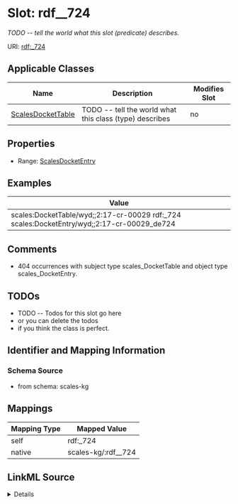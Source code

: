 

# Slot: rdf__724


_TODO -- tell the world what this slot (predicate) describes._





URI: [rdf:_724](http://www.w3.org/1999/02/22-rdf-syntax-ns#_724)



<!-- no inheritance hierarchy -->





## Applicable Classes

| Name | Description | Modifies Slot |
| --- | --- | --- |
| [ScalesDocketTable](../classes/ScalesDocketTable.md) | TODO -- tell the world what this class (type) describes |  no  |







## Properties

* Range: [ScalesDocketEntry](../classes/ScalesDocketEntry.md)






## Examples

| Value |
| --- |
| scales:DocketTable/wyd;;2:17-cr-00029 rdf:_724 scales:DocketEntry/wyd;;2:17-cr-00029_de724 |

## Comments

* 404 occurrences with subject type scales_DocketTable and object type scales_DocketEntry.

## TODOs

* TODO -- Todos for this slot go here
* or you can delete the todos
* if you think the class is perfect.

## Identifier and Mapping Information







### Schema Source


* from schema: scales-kg




## Mappings

| Mapping Type | Mapped Value |
| ---  | ---  |
| self | rdf:_724 |
| native | scales-kg/:rdf__724 |




## LinkML Source

<details>
```yaml
name: rdf__724
description: TODO -- tell the world what this slot (predicate) describes.
todos:
- TODO -- Todos for this slot go here
- or you can delete the todos
- if you think the class is perfect.
comments:
- 404 occurrences with subject type scales_DocketTable and object type scales_DocketEntry.
examples:
- value: scales:DocketTable/wyd;;2:17-cr-00029 rdf:_724 scales:DocketEntry/wyd;;2:17-cr-00029_de724
from_schema: scales-kg
rank: 1000
slot_uri: rdf:_724
alias: rdf__724
domain_of:
- scales_DocketTable
range: scales_DocketEntry

```
</details>